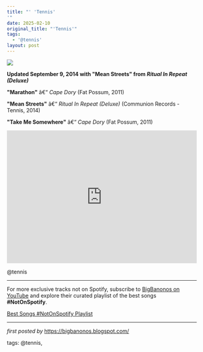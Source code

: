```yaml
---
title: "' 'Tennis'
'"
date: 2025-02-10
original_title: "'Tennis'"
tags:
  - '@tennis'
layout: post
---
```

<!-- Tennis -->
<img src="https://i.scdn.co/image/ab6761610000e5eb76d9c0cc8e9bb869a2232d2e" /> <p><strong>Updated September 9, 2014 with "Mean Streets" from <em>Ritual In Repeat (Deluxe)</em></strong></p> <p><strong>"Marathon"</strong> â€“ <em>Cape Dory</em> (Fat Possum, 2011)</p>
<p><strong>"Mean Streets"</strong> â€“ <em>Ritual In Repeat (Deluxe)</em> (Communion Records - Tennis, 2014)</p>
<p><strong>"Take Me Somewhere"</strong> â€“ <em>Cape Dory</em> (Fat Possum, 2011)</p> <iframe src="https://open.spotify.com/embed/playlist/58bPVs3xRlcnNcxvAMYKkf?utm_source=generator" width="100%" height="352" frameBorder="0" allowfullscreen="" allow="autoplay; clipboard-write; encrypted-media; fullscreen; picture-in-picture" loading="lazy"></iframe> <p>@tennis</p> <hr />

<!--Subscribe and Playlist Links-->
<div>
    <p>For more exclusive tracks not on Spotify, subscribe to <a href="https://www.youtube.com/@BigBanonos" target="_blank">BigBanonos on YouTube</a> and explore their curated playlist of the best songs <strong>#NotOnSpotify</strong>.</p>
    <p><a href="https://www.youtube.com/playlist?list=PLtuNtuTatqI0kFahUCbtbfenC_ET5O_tr" target="_blank">Best Songs #NotOnSpotify Playlist<br /></a></p></div>

<hr />

<p><em>first posted by</em> <a href="https://bigbanonos.blogspot.com/" rel="noopener" target="_new">https://bigbanonos.blogspot.com/</a></p>

<p>tags: @tennis,</p>
